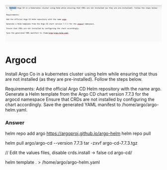 ![alt text](image.png)

# Argocd
Install Argo Co in a kubernetes cluster using helm while ensuring that thus are not installed (as they are pre-installed). Follow the steps below.

Requirements:
Add the official Argo CD Helm repository with the name argo.
Generate a Helm template from the Argo CD chart version 7.7.3 for the argocd namespace
Ensure that CRDs are not installed by configuring the chart accordingly.
Save the generated YAML manifest to /home/argo/argo-helm.yaml.

### Answer

helm repo add argo https://argoproj.github.io/argo-helm
helm repo pull

helm pull argo/argo-cd --version 7.7.3
tar -zxvf argo-cd-7.7.3.tgz

// Edit the values files, disable crds.install -> false
cd argo-cd/

helm template . > /home/argo/argo-helm.yaml

